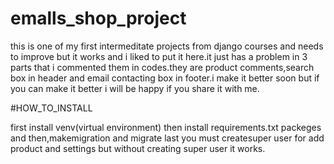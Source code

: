 # emalls_shop_project
this is one of my first intermeditate projects from django courses and needs to improve but it works and i liked to put it here.it just has a problem in 3 parts that i commented them in codes.they are product comments,search box in header and email contacting box in footer.i make it better soon but if you can make it better i will be happy if you share it with me.

#HOW_TO_INSTALL

first install venv(virtual environment)
then install requirements.txt packeges 
and then,makemigration and migrate
last you must createsuper user for add product and settings but without creating super user it works.

